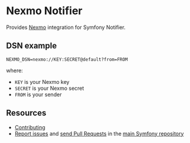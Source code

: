 Nexmo Notifier
==============

Provides [Nexmo](https://nexmo.com) integration for Symfony Notifier.

DSN example
-----------

```
NEXMO_DSN=nexmo://KEY:SECRET@default?from=FROM
```

where:
 - `KEY` is your Nexmo key
 - `SECRET` is your Nexmo secret
 - `FROM` is your sender

Resources
---------

 * [Contributing](https://symfony.com/doc/current/contributing/index.html)
 * [Report issues](https://github.com/symfony/symfony/issues) and
   [send Pull Requests](https://github.com/symfony/symfony/pulls)
   in the [main Symfony repository](https://github.com/symfony/symfony)
